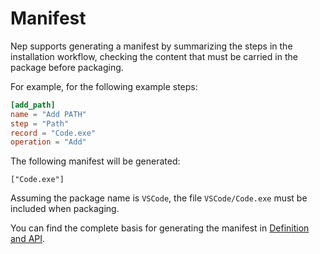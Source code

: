 # Manifest

Nep supports generating a manifest by summarizing the steps in the installation workflow, checking the content that must be carried in the package before packaging.

For example, for the following example steps:

```toml
[add_path]
name = "Add PATH"
step = "Path"
record = "Code.exe"
operation = "Add"
```

The following manifest will be generated:

```
["Code.exe"]
```

Assuming the package name is `VSCode`, the file `VSCode/Code.exe` must be included when packaging.

You can find the complete basis for generating the manifest in [Definition and API](/nep/definition/4-steps/0-general).
